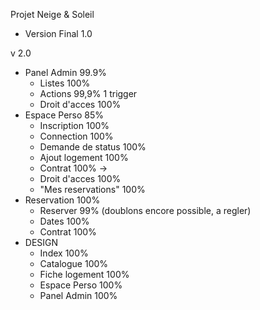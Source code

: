 Projet Neige & Soleil
  - Version Final 1.0
  
 v 2.0
 - Panel Admin 99.9%
    - Listes 100%
    - Actions 99,9% 1 trigger
    - Droit d'acces 100%
 - Espace Perso 85%
    - Inscription 100%
    - Connection 100%
    - Demande de status 100%
    - Ajout logement 100%
    - Contrat 100% -> 
    - Droit d'acces 100%
    - "Mes reservations" 100%
 - Reservation 100%
    - Reserver 99% (doublons encore possible, a regler)
    - Dates 100%
    - Contrat 100%
 - DESIGN
    - Index 100%
    - Catalogue 100%
    - Fiche logement 100%
    - Espace Perso 100%
    - Panel Admin 100%
